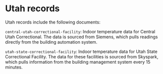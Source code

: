 # Utah records

Utah records include the following documents: 

`central-utah-correctional-facility`: Indoor temperature data for Central Utah Correctional. The data is sourced from Siemens, which pulls readings directly from the building automation system.

`utah-state-correctional-facility`: Indoor temperature data for Utah State Correctional Facility. The data for these facilities is sourced from Skyspark, which pulls information from the building management system every 15 minutes. 